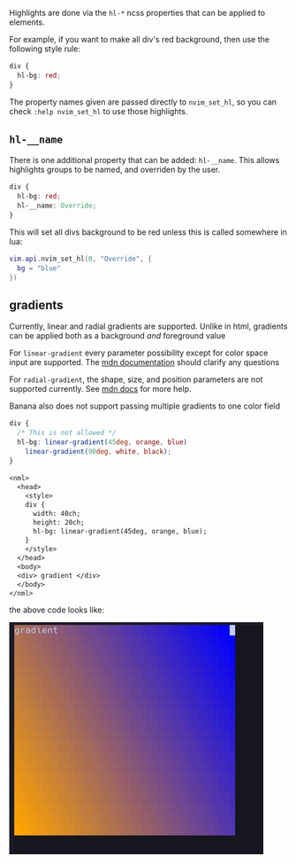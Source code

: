 Highlights are done via the `hl-*` ncss properties that can be applied to elements.

For example, if you want to make all div's red background, then use the following style rule:

```css
div {
  hl-bg: red;
}
```

The property names given are passed directly to `nvim_set_hl`, so you can check `:help nvim_set_hl` to use those highlights.

## `hl-__name`

There is one additional property that can be added: `hl-__name`. This allows highlights groups to be named, and overriden by the user.

```css
div {
  hl-bg: red;
  hl-__name: Override;
}
```

This will set all divs background to be red unless this is called somewhere in lua:

```lua
vim.api.nvim_set_hl(0, "Override", {
  bg = "blue"
})
```

## gradients

Currently, linear and radial gradients are supported. Unlike in html, gradients can be applied both as a background _and_ foreground value

For `linear-gradient` every parameter possibility except for color space input are supported. The [mdn documentation](https://developer.mozilla.org/en-US/docs/Web/CSS/gradient/linear-gradient) should clarify any questions

For `radial-gradient`, the shape, size, and position parameters are not supported currently. See [mdn docs](https://developer.mozilla.org/en-US/docs/Web/CSS/gradient/radial-gradient) for more help.

Banana also does not support passing multiple gradients to one color field

```css
div {
  /* This is not allowed */
  hl-bg: linear-gradient(45deg, orange, blue)
    linear-gradient(90deg, white, black);
}
```

```nml
<nml>
  <head>
    <style>
    div {
      width: 40ch;
      height: 20ch;
      hl-bg: linear-gradient(45deg, orange, blue);
    }
    </style>
  </head>
  <body>
  <div> gradient </div>
  </body>
</nml>
```

the above code looks like:

![gradient](assets/gradient.jpg)
